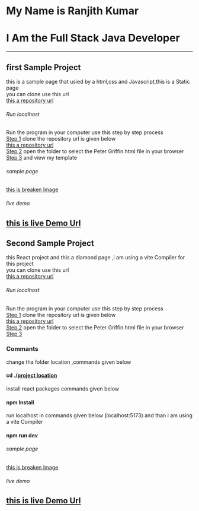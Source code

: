 # My Name is Ranjith Kumar
# I Am the Full Stack Java Developer 
---
## first Sample Project
this is a sample page that usied by a html,css and Javascript,this is a Static page<br>
you can clone use this url<br>
[this a repository url](https://github.com/Ranjithv88/work)<br>
###### Run localhost
Run the program in your computer use this step by step process<br>
<u>Step 1</u>
clone the repository url is given below<br>
[this a repository url](https://github.com/Ranjithv88/work)<br>
<u>Step 2</u>
open the folder to select the Peter Griffin.html file in your browser<br>
<u>Step 3</u>
and view my template <br>
###### sample page 
[this is breaken Image](https://github.com/Ranjithv88/work/blob/master/Peter%20Griffin/ScreenShot/Peter%20Griffin%20Sample%20page%20.png)<br>
###### live demo
[this is live Demo Url ]()<br>
---
## Second Sample Project
this React project and this a diamond page ,i am using a vite Compiler for this project <br>
you can clone use this url<br>
[this a repository url](https://github.com/Ranjithv88/work)<br>
###### Run localhost
Run the program in your computer use this step by step process<br>
<u>Step 1</u>
clone the repository url is given below<br>
[this a repository url](https://github.com/Ranjithv88/work)<br>
<u>Step 2</u>
open the folder to select the Peter Griffin.html file in your browser<br>
<u>Step 3</u><br>
### Commants
change tha folder location ,commands given below<br>
#### cd ./<u>project location</u>
install react packages commands given below<br>
#### npm Install 
run localhost in commands given below (localhost:5173) and than i am using a vite Compiler <br>
#### npm run dev
###### sample page 
[this is breaken Image]()
###### live demo
[this is live Demo Url ]()
---
